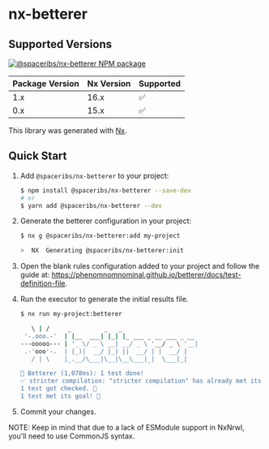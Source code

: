 # nx-betterer

## Supported Versions

<a href="https://www.npmjs.com/package/@spaceribs/nx-betterer" rel="nofollow">
  <img src="https://badgen.net/npm/v/@spaceribs/nx-betterer" alt="@spaceribs/nx-betterer NPM package">
</a>

| Package Version | Nx Version | Supported          |
| --------------- | ---------- | ------------------ |
| 1.x             | 16.x       | :white_check_mark: |
| 0.x             | 15.x       | :white_check_mark: |

This library was generated with [Nx](https://nx.dev).

## Quick Start

1. Add `@spaceribs/nx-betterer` to your project:

   ```bash
   $ npm install @spaceribs/nx-betterer --save-dev
   # or
   $ yarn add @spaceribs/nx-betterer --dev
   ```

2. Generate the betterer configuration in your project:

   ```bash
   $ nx g @spaceribs/nx-betterer:add my-project

   >  NX  Generating @spaceribs/nx-betterer:init
   ```

3. Open the blank rules configuration added to your project and follow
   the guide at: <https://phenomnomnominal.github.io/betterer/docs/test-definition-file>.

4. Run the executor to generate the initial results file.

   ```bash
   $ nx run my-project:betterer

      \ | /     _         _   _
    '-.ooo.-'  | |__  ___| |_| |_ ___ _ __ ___ _ __
   ---ooooo--- | '_ \/ _ \ __| __/ _ \ '__/ _ \ '__|
    .-'ooo'-.  | |_)|  __/ |_| ||  __/ | |  __/ |
      / | \    |_.__/\___|\__|\__\___|_|  \___|_|

   🎉 Betterer (1,078ms): 1 test done!
   ✅ stricter compilation: "stricter compilation" has already met its goal! ✨
   1 test got checked. 🤔
   1 test met its goal! 🎉
   ```

5. Commit your changes.

NOTE: Keep in mind that due to a lack of ESModule support in NxNrwl, you'll
need to use CommonJS syntax.
